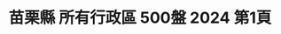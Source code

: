---
title: "苗栗縣 所有行政區 500盤 2024 第1頁"
description: "苗栗縣 所有行政區 500盤 2024 獲獎餐廳 第1頁"
keywords:
  - 美食競賽
  - 台灣美食
  - 美食精選
datePublished: "2025-06-30"
dateModified: "2025-07-07"
city: "苗栗縣"
district: "所有行政區"
award: "500盤"
year: "2024"
page: 1
count: 1

restaurants:
  - name: "斗煥坪水餃館"
    city: "苗栗縣"
    district: "頭份市"
    address: "苗栗縣頭份市中正二路210號"
    phone: "037660166"
    geo: "24.680302336757983, 120.9468297837565"
    link: "苗栗縣/頭份市/斗煥坪水餃館"
    google_map: "https://maps.app.goo.gl/6oHAV4658nAmiz7R9"
    footinder: "https://footinder.com.tw/%E8%8B%97%E6%A0%97%E7%B8%A3%E9%A0%AD%E4%BB%BD%E5%B8%82/74641/"
    award:
    - name: "500盤"
      year: "2024"
---
